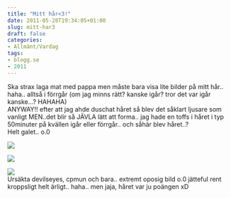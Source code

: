 ```yaml
---
title: "Mitt hår<3!"
date: 2011-05-28T19:34:05+01:00
slug: mitt-har3
draft: false
categories:
- Allmänt/Vardag
tags:
- blogg.se
- 2011
---
```

Ska strax laga mat med pappa men måste bara visa lite bilder på mitt hår.. haha.. alltså i förrgår (om jag minns rätt? kanske igår? tror det var igår kanske...? HAHAHA)  
ANYWAY!! efter att jag ahde duschat håret så blev det såklart ljusare som vanligt MEN..det blir så JÄVLA lätt att forma.. jag hade en toffs i håret i typ 50minuter på kvällen igår eller förrgår.. och såhär blev håret..?  
Helt galet.. o.0  
  
  
![](/assets/images/blogg.se/wp_000497_150027555.jpg)  
  
  
![](https://cdn2.cdnme.se/cdn/9-1/701517/images/2011/wp_000498_150027919.jpg)  
  
  
![](/assets/images/blogg.se/wp_000486_150027810.jpg)  
Ursäkta devilseyes, cpmun och bara.. extremt oposig bild o.0 jätteful rent kroppsligt helt ärligt.. haha.. men jaja, håret var ju poängen xD